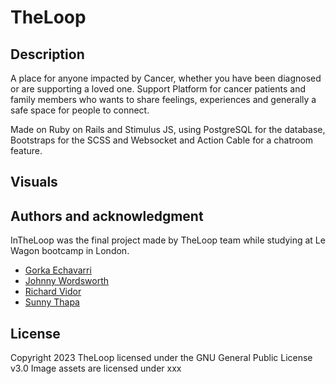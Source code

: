 # TheLoop

## Description

A place for anyone impacted by Cancer, whether you have been diagnosed or are supporting a loved one.
Support Platform for cancer patients and family members who wants to share feelings, experiences and generally a safe space for people to connect.

Made on Ruby on Rails and Stimulus JS, using PostgreSQL for the database, Bootstraps for the SCSS and Websocket and Action Cable for a chatroom feature.

## Visuals

## Authors and acknowledgment
 InTheLoop was the final project made by TheLoop team while studying at Le Wagon bootcamp in London.
 
- [Gorka Echavarri](https://github.com/GorkaEchavarri)
- [Johnny Wordsworth](https://github.com/Wordeu)
- [Richard Vidor](https://github.com/rvidor)
- [Sunny Thapa](https://github.com/Sun-tha)
 
## License
Copyright 2023 TheLoop licensed under the GNU General Public License v3.0 Image assets are licensed under xxx
